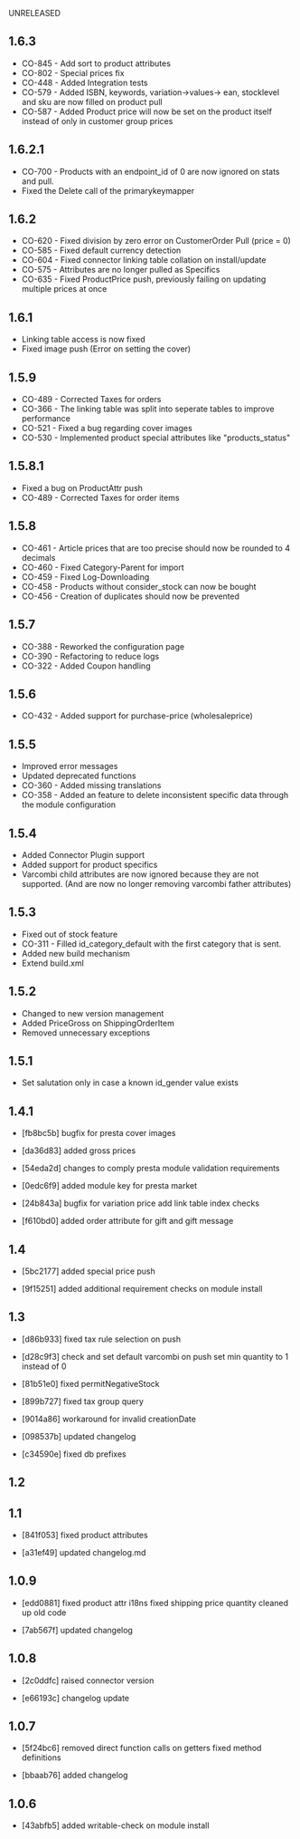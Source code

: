 UNRELEASED

1.6.3
------
- CO-845 - Add sort to product attributes
- CO-802 - Special prices fix
- CO-448 - Added Integration tests
- CO-579 - Added ISBN, keywords, variation->values-> ean, stocklevel and sku are now filled on product pull
- CO-587 - Added Product price will now be set on the product itself instead of only in customer group prices

1.6.2.1
------
- CO-700 - Products with an endpoint_id of 0 are now ignored on stats and pull.
- Fixed the Delete call of the primarykeymapper

1.6.2
------
- CO-620 - Fixed division by zero error on CustomerOrder Pull (price = 0)
- CO-585 - Fixed default currency detection
- CO-604 - Fixed connector linking table collation on install/update
- CO-575 - Attributes are no longer pulled as Specifics
- CO-635 - Fixed ProductPrice push, previously failing on updating multiple prices at once

1.6.1
------
- Linking table access is now fixed
- Fixed image push (Error on setting the cover)

1.5.9
------
- CO-489 - Corrected Taxes for orders
- CO-366 - The linking table was split into seperate tables to improve performance
- CO-521 - Fixed a bug regarding cover images
- CO-530 - Implemented product special attributes like "products_status"

1.5.8.1
------
- Fixed a bug on ProductAttr push
- CO-489 - Corrected Taxes for order items

1.5.8
------
- CO-461 - Article prices that are too precise should now be rounded to 4 decimals
- CO-460 - Fixed Category-Parent for import
- CO-459 - Fixed Log-Downloading
- CO-458 - Products without consider_stock can now be bought
- CO-456 - Creation of duplicates should now be prevented

1.5.7
------
- CO-388 - Reworked the configuration page
- CO-390 - Refactoring to reduce logs
- CO-322 - Added Coupon handling

1.5.6
------
- CO-432 - Added support for purchase-price (wholesaleprice)

1.5.5
------
- Improved error messages
- Updated deprecated functions
- CO-360 - Added missing translations 
- CO-358 - Added an feature to delete inconsistent specific data through the module configuration 

1.5.4
------
- Added Connector Plugin support
- Added support for product specifics 
- Varcombi child attributes are now ignored because they are not supported. (And are now no longer removing varcombi father attributes)

1.5.3
------
- Fixed out of stock feature 
- CO-311 - Filled id_category_default with the first category that is sent.
- Added new build mechanism
- Extend build.xml

1.5.2
------
- Changed to new version management
- Added PriceGross on ShippingOrderItem
- Removed unnecessary exceptions

1.5.1
------
- Set salutation only in case a known id_gender value exists

1.4.1
------
- [fb8bc5b]
  bugfix for presta cover images

- [da36d83]
  added gross prices

- [54eda2d]
  changes to comply presta module validation requirements

- [0edc6f9]
  added module key for presta market

- [24b843a]
  bugfix for variation price
  add link table index checks

- [f610bd0]
  added order attribute for gift and gift message

1.4
------
- [5bc2177]
  added special price push

- [9f15251]
  added additional requirement checks on module install

1.3
------
- [d86b933]
  fixed tax rule selection on push

- [d28c9f3]
  check and set default varcombi on push
  set min quantity to 1 instead of 0

- [81b51e0]
  fixed permitNegativeStock

- [899b727]
  fixed tax group query

- [9014a86]
  workaround for invalid creationDate

- [098537b]
  updated changelog

- [c34590e]
  fixed db prefixes

1.2
------

1.1
------
- [841f053]
  fixed product attributes

- [a31ef49]
  updated changelog.md

1.0.9
------
- [edd0881]
  fixed product attr i18ns
  fixed shipping price quantity
  cleaned up old code

- [7ab567f]
  updated changelog

1.0.8
------
- [2c0ddfc]
  raised connector version

- [e66193c]
  changelog update

1.0.7
------
- [5f24bc6]
  removed direct function calls on getters
  fixed method definitions

- [bbaab76]
  added changelog

1.0.6
------
- [43abfb5]
  added writable-check on module install

